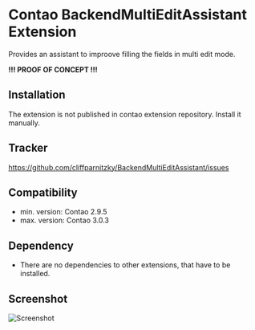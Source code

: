 Contao BackendMultiEditAssistant Extension
==========================================

Provides an assistant to improove filling the fields in multi edit mode.

**!!! PROOF OF CONCEPT !!!**


Installation
------------

The extension is not published in contao extension repository.
Install it manually.


Tracker
-------

https://github.com/cliffparnitzky/BackendMultiEditAssistant/issues


Compatibility
-------------

- min. version: Contao 2.9.5
- max. version: Contao 3.0.3


Dependency
----------

- There are no dependencies to other extensions, that have to be installed.


Screenshot
----------

![Screenshot](https://raw.github.com/cliffparnitzky/BackendMultiEditAssistant/master/screenshot.jpg)